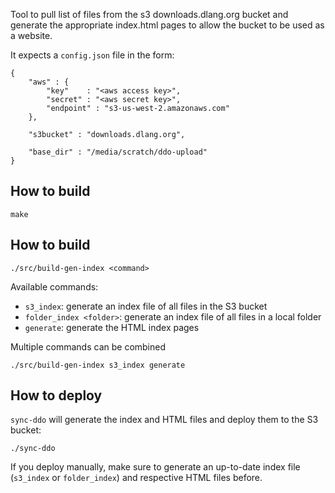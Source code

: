 Tool to pull list of files from the s3 downloads.dlang.org bucket
and generate the appropriate index.html pages to allow the
bucket to be used as a website.

It expects a `config.json` file in the form:

```
{
    "aws" : {
        "key"    : "<aws access key>",
        "secret" : "<aws secret key>",
        "endpoint" : "s3-us-west-2.amazonaws.com"
    },

    "s3bucket" : "downloads.dlang.org",

    "base_dir" : "/media/scratch/ddo-upload"
}
```

How to build
----------

```
make
```

How to build
----------

```
./src/build-gen-index <command>
```

Available commands:
- `s3_index`: generate an index file of all files in the S3 bucket
- `folder_index <folder>`: generate an index file of all files in a local folder
- `generate`: generate the HTML index pages

Multiple commands can be combined

```
./src/build-gen-index s3_index generate
```

How to deploy
-------------

`sync-ddo` will generate the index and HTML files and deploy them to the S3 bucket:

```
./sync-ddo
```

If you deploy manually, make sure to generate an up-to-date index file (`s3_index` or `folder_index`) and respective HTML files before.
